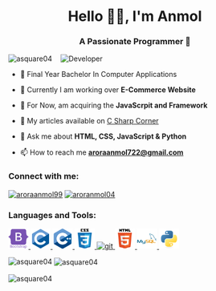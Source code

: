 <h1 align="center">Hello 👋🏻, I'm Anmol</h1>
<h3 align="center">A Passionate Programmer 💫</h3>


<img align = "right" alt = "Developer" width = "400" src = "https://camo.githubusercontent.com/5ddf73ad3a205111cf8c686f687fc216c2946a75005718c8da5b837ad9de78c9/68747470733a2f2f7468756d62732e6766796361742e636f6d2f4576696c4e657874446576696c666973682d736d616c6c2e676966">

<p align="left"> <img src="https://komarev.com/ghpvc/?username=asquare04&label=Profile%20views&color=0e75b6&style=flat" alt="asquare04" /> </p>

- 📍 Final Year Bachelor In Computer Applications

- 👀 Currently I am working over **E-Commerce Website**

- 🌱 For Now, am acquiring the **JavaScrpit and Framework**

- 📝 My articles available on <a href = "https://www.c-sharpcorner.com/members/anmol-arora4" target = _blank >C Sharp Corner </a>

- 💬 Ask me about **HTML, CSS, JavaScript & Python**

- 📫 How to reach me **aroraanmol722@gmail.com**

<h3 align="left">Connect with me:</h3>
<p align="left">
<a href="https://twitter.com/aroraanmol99" target="blank"><img align="center" src="https://raw.githubusercontent.com/rahuldkjain/github-profile-readme-generator/master/src/images/icons/Social/twitter.svg" alt="aroraanmol99" height="30" width="40" /></a>
<a href="https://instagram.com/aroranmol04" target="blank"><img align="center" src="https://raw.githubusercontent.com/rahuldkjain/github-profile-readme-generator/master/src/images/icons/Social/instagram.svg" alt="aroranmol04" height="30" width="40" /></a>
</p>

<h3 align="left">Languages and Tools:</h3>
<p align="left"> <a href="https://getbootstrap.com" target="_blank" rel="noreferrer"> <img src="https://raw.githubusercontent.com/devicons/devicon/master/icons/bootstrap/bootstrap-plain-wordmark.svg" alt="bootstrap" width="40" height="40"/> </a> <a href="https://www.cprogramming.com/" target="_blank" rel="noreferrer"> <img src="https://raw.githubusercontent.com/devicons/devicon/master/icons/c/c-original.svg" alt="c" width="40" height="40"/> </a> <a href="https://www.w3schools.com/cpp/" target="_blank" rel="noreferrer"> <img src="https://raw.githubusercontent.com/devicons/devicon/master/icons/cplusplus/cplusplus-original.svg" alt="cplusplus" width="40" height="40"/> </a> <a href="https://www.w3schools.com/css/" target="_blank" rel="noreferrer"> <img src="https://raw.githubusercontent.com/devicons/devicon/master/icons/css3/css3-original-wordmark.svg" alt="css3" width="40" height="40"/> </a> <a href="https://git-scm.com/" target="_blank" rel="noreferrer"> <img src="https://www.vectorlogo.zone/logos/git-scm/git-scm-icon.svg" alt="git" width="40" height="40"/> </a> <a href="https://www.w3.org/html/" target="_blank" rel="noreferrer"> <img src="https://raw.githubusercontent.com/devicons/devicon/master/icons/html5/html5-original-wordmark.svg" alt="html5" width="40" height="40"/> </a> <a href="https://www.mysql.com/" target="_blank" rel="noreferrer"> <img src="https://raw.githubusercontent.com/devicons/devicon/master/icons/mysql/mysql-original-wordmark.svg" alt="mysql" width="40" height="40"/> </a> <a href="https://www.python.org" target="_blank" rel="noreferrer"> <img src="https://raw.githubusercontent.com/devicons/devicon/master/icons/python/python-original.svg" alt="python" width="40" height="40"/> </a> </p>

<p><img align="left" src="https://github-readme-stats.vercel.app/api/top-langs?username=asquare04&show_icons=true&locale=en&layout=compact" alt="asquare04" /></p>

<p>&nbsp;<img align="center" src="https://github-readme-stats.vercel.app/api?username=asquare04&show_icons=true&locale=en" alt="asquare04" /></p>

<p><img align="center" src="https://github-readme-streak-stats.herokuapp.com/?user=asquare04&" alt="asquare04" /></p>
